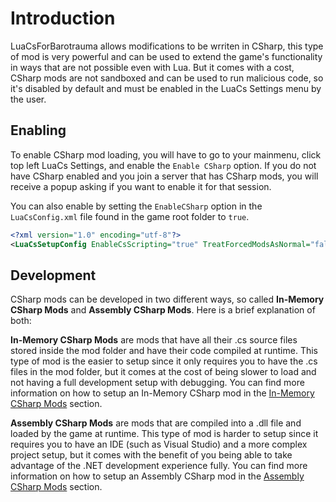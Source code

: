 # Introduction

LuaCsForBarotrauma allows modifications to be wrriten in CSharp, this type of mod is very powerful and can be used to extend the game's functionality in ways that are not possible even with Lua. But it comes with a cost, CSharp mods are not sandboxed and can be used to run malicious code, so it's disabled by default and must be enabled in the LuaCs Settings menu by the user.

## Enabling

To enable CSharp mod loading, you will have to go to your mainmenu, click top left LuaCs Settings, and enable the `Enable CSharp` option. If you do not have CSharp enabled and you join a server that has CSharp mods, you will receive a popup asking if you want to enable it for that session.

You can also enable by setting the `EnableCSharp` option in the `LuaCsConfig.xml` file found in the game root folder to `true`.
```xml
<?xml version="1.0" encoding="utf-8"?>
<LuaCsSetupConfig EnableCsScripting="true" TreatForcedModsAsNormal="false" PreferToUseWorkshopLuaSetup="false" DisableErrorGUIOverlay="false" HideUserNames="true" />
```

## Development

CSharp mods can be developed in two different ways, so called **In-Memory CSharp Mods** and **Assembly CSharp Mods**. Here is a brief explanation of both:

**In-Memory CSharp Mods** are mods that have all their .cs source files stored inside the mod folder and have their code compiled at runtime. This type of mod is the easier to setup since it only requires you to have the .cs files in the mod folder, but it comes at the cost of being slower to load and not having a full development setup with debugging. You can find more information on how to setup an In-Memory CSharp mod in the [In-Memory CSharp Mods](setup-in-memory-csharp.md) section.

**Assembly CSharp Mods** are mods that are compiled into a .dll file and loaded by the game at runtime. This type of mod is harder to setup since it requires you to have an IDE (such as Visual Studio) and a more complex project setup, but it comes with the benefit of you being able to take advantage of the .NET development experience fully. You can find more information on how to setup an Assembly CSharp mod in the [Assembly CSharp Mods](setup-assembly-csharp.md) section.